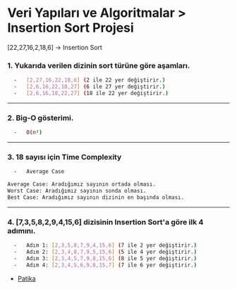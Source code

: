 # Veri Yapıları ve Algoritmalar > Insertion Sort Projesi

[22,27,16,2,18,6] -> Insertion Sort

###  1. Yukarıda verilen dizinin sort türüne göre aşamları.

```bash
  -   [2,27,16,22,18,6] (2 ile 22 yer değiştirir.)
  -   [2,6,16,22,18,27] (6 ile 27 yer değiştirir.)
  -   [2,6,16,18,22,27] (18 ile 22 yer değiştirir.)
```

----------------------
### 2. Big-O gösterimi.

```bash
  -   O(n²)
```

--------------------
### 3. 18 sayısı için Time Complexity

```bash
  -   Average Case

Average Case: Aradığımız sayının ortada olması.
Worst Case: Aradığımız sayının sonda olması.
Best Case: Aradığımız sayının dizinin en başında olması.
```

--------------
### 4. [7,3,5,8,2,9,4,15,6] dizisinin Insertion Sort'a göre ilk 4 adımını.

```bash
  -   Adım 1: [2,3,5,8,7,9,4,15,6] (7 ile 2 yer değiştirir.)
  -   Adım 2: [2,3,4,8,7,9,5,15,6] (5 ile 4 yer değiştirir.)
  -   Adım 3: [2,3,4,5,7,9,8,15,6] (8 ile 5 yer değiştirir.)
  -   Adım 4: [2,3,4,5,6,9,8,15,7] (7 ile 6 yer değiştirir.)
```

* [Patika](https://app.patika.dev/paths)